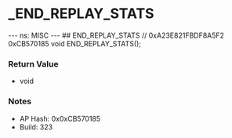 # _END_REPLAY_STATS

--- ns: MISC --- ## END_REPLAY_STATS  // 0xA23E821FBDF8A5F2 0xCB570185 void END_REPLAY_STATS();

### Return Value
* void

### Notes
* AP Hash: 0x0xCB570185
* Build: 323

